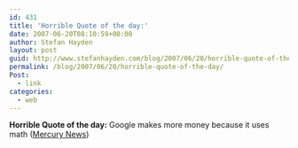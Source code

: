 ```yaml
---
id: 431
title: 'Horrible Quote of the day:'
date: 2007-06-20T08:10:59+00:00
author: Stefan Hayden
layout: post
guid: http://www.stefanhayden.com/blog/2007/06/20/horrible-quote-of-the-day/
permalink: /blog/2007/06/20/horrible-quote-of-the-day/
Post:
  - link
categories:
  - web
---
```

<p><b>Horrible Quote of the day:</b>  Google makes more money because it uses math (<a href="http://www.mercurynews.com/ci_6183623">Mercury News</a>)
</p>
